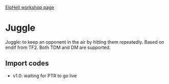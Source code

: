 [EloHell workshop page](https://workshop.elohell.gg/x)



# Juggle
Juggle: to keep an opponent in the air by hitting them repeatedly. Based on endif from TF2. Both TDM and DM are supported.



## Import codes
- v1.0: waiting for PTR to go live


